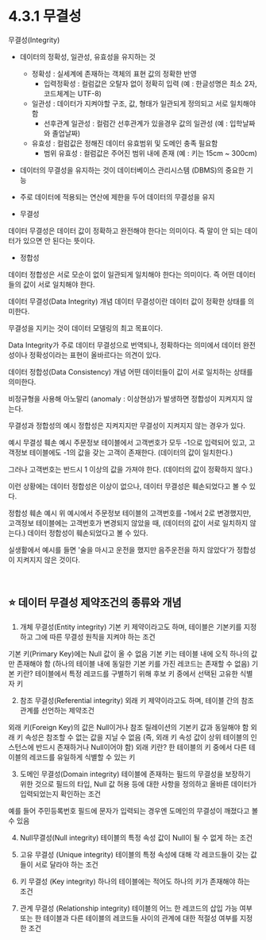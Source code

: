 # 4.3.1 무결성

무결성(Integrity)

- 데이터의 정확성, 일관성, 유효성을 유지하는 것
    - 정확성 : 실세계에 존재하는 객체의 표현 값의 정확한 반영 
        - 입력정확성 : 컬럼값은 오탈자 없이 정확히 입력 (예 : 한글성명은 최소 2자, 코드체계는 UTF-8)
    - 일관성 : 데이터가 지켜야할 구조, 값, 형태가 일관되게 정의되고 서로 일치해야 함
        - 선후관계 일관성 : 컬럼간 선후관계가 있을경우 값의 일관성 (예 : 입학날짜와 졸업날짜)
    - 유효성 : 컬럼값은 정해진 데이터 유효범위 및 도메인 충족 필요함
        - 범위 유효성 : 컬럼값은 주어진 범위 내에 존재 (예 : 키는 15cm ~ 300cm)
- 데이터의 무결성을 유지하는 것이 데이터베이스 관리시스템 (DBMS)의 중요한 기능
- 주로 데이터에 적용되는 연산에 제한을 두어 데이터의 무결성을 유지


- 무결성

데이터 무결성은 데이터 값이 정확하고 완전해야 한다는 의미이다. 즉 말이 안 되는 데이터가 있으면 안 된다는 뜻이다.

- 정합성

데이터 정합성은 서로 모순이 없이 일관되게 일치해야 한다는 의미이다. 즉 어떤 데이터들의 값이 서로 일치해야 한다.


데이터 무결성(Data Integrity)
개념
데이터 무결성이란 데이터 값이 정확한 상태를 의미한다.

무결성을 지키는 것이 데이터 모델링의 최고 목표이다.

Data Integrity가 주로 데이터 무결성으로 번역되나, 정확하다는 의미에서 데이터 완전성이나 정확성이라는 표현이 올바르다는 의견이 있다.

데이터 정합성(Data Consistency)
개념
어떤 데이터들이 값이 서로 일치하는 상태를 의미한다.

비정규형을 사용해 아노말리 (anomaly : 이상현상)가 발생하면 정합성이 지켜지지 않는다.

무결성과 정합성의 예시
정합성은 지켜지지만 무결성이 지켜지지 않는 경우가 있다.

예시
무결성 훼손 예시
주문정보 테이블에서 고객번호가 모두 -1으로 입력되어 있고,
고객정보 테이블에도 -1의 값을 갖는 고객이 존재한다. (데이터의 값이 일치한다.)

그러나 고객번호는 반드시 1 이상의 값을 가져야 한다. (데이터의 값이 정확하지 않다.)

이런 상황에는 데이터 정합성은 이상이 없으나, 데이터 무결성은 훼손되었다고 볼 수 있다.

정합성 훼손 예시
위 예시에서 주문정보 테이블의 고객번호를 -1에서 2로 변경했지만, 고객정보 테이블에는 고객번호가 변경되지 않았을 때, (데이터의 값이 서로 일치하지 않는다.)
데이터 정합성이 훼손되었다고 볼 수 있다.

실생활에서 예시를 들면 '술을 마시고 운전을 했지만 음주운전을 하지 않았다'가 정합성이 지켜지지 않은 것이다.


<br>

## ⭐️ 데이터 무결성 제약조건의 종류와 개념


1. 개체 무결성(Entity integrity)
기본 키 제약이라고도 하며, 테이블은 기본키를 지정하고 그에 따른 무결성 원칙을 지켜야 하는 조건

기본 키(Primary Key)에는 Null 값이 올 수 없음
기본 키는 테이블 내에 오직 하나의 값만 존재해야 함
(하나의 테이블 내에 동일한 기본 키를 가진 레코드는 존재할 수 없음)
기본 키란?
테이블에서 특정 레코드를 구별하기 위해 후보 키 중에서 선택된 고유한 식별자 키

 

2. 참조 무결성(Referential integrity)
외래 키 제약이라고도 하며, 테이블 간의 참조 관계를 선언하는 제약조건

외래 키(Foreign Key)의 값은 Null이거나 참조 릴레이션의 기본키 값과 동일해야 함
외래 키 속성은 참조할 수 없는 값을 지닐 수 없음
(즉, 외래 키 속성 값이 상위 테이블의 인스턴스에 반드시 존재하거나 Null이어야 함)
외래 키란?
한 테이블의 키 중에서 다른 테이블의 레코드를 유일하게 식별할 수 있는 키

 

3. 도메인 무결성(Domain integrity)
테이블에 존재하는 필드의 무결성을 보장하기 위한 것으로 필드의 타입, Null 값 허용 등에 대한 사항을 정의하고 올바른 데이터가 입력되었는지 확인하는 조건

예를 들어 주민등록번호 필드에 문자가 입력되는 경우엔 도메인의 무결성이 깨졌다고 볼 수 있음

 

4. Null무결성(Null integrity)
테이블의 특정 속성 값이 Null이 될 수 없게 하는 조건

 

5. 고유 무결성 (Unique integrity)
테이블의 특정 속성에 대해 각 레코드들이 갖는 값들이 서로 달라야 하는 조건

 

6. 키 무결성 (Key integrity)
하나의 테이블에는 적어도 하나의 키가 존재해야 하는 조건

 

7. 관계 무결성 (Relationship integrity)
테이블의 어느 한 레코드의 삽입 가능 여부 또는 한 테이블과 다른 테이블의 레코드들 사이의 관계에 대한 적절성 여부를 지정한 조건